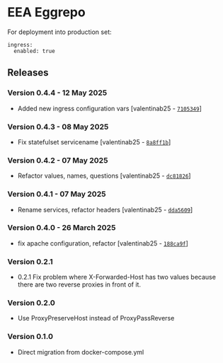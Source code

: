 EEA Eggrepo
===========

For deployment into production set:

    ingress:
      enabled: true

## Releases

### Version 0.4.4 - 12 May 2025
- Added new ingress configuration vars [valentinab25 - [`7105349`](https://github.com/eea/helm-charts/commit/710534985707f26efb855caf5f1e1133e84ac60e)]

### Version 0.4.3 - 08 May 2025
- Fix statefulset servicename [valentinab25 - [`8a8ff1b`](https://github.com/eea/helm-charts/commit/8a8ff1b6444ea7fa7deff634b1af57de5390ae3d)]

### Version 0.4.2 - 07 May 2025
- Refactor values, names, questions [valentinab25 - [`dc81826`](https://github.com/eea/helm-charts/commit/dc81826950d54d1787932274301be18e308e691d)]

### Version 0.4.1 - 07 May 2025
- Rename services, refactor headers [valentinab25 - [`dda5609`](https://github.com/eea/helm-charts/commit/dda56092bd07419835391f4246c0db3215e8008c)]

### Version 0.4.0 - 26 March 2025
- fix apache configuration, refactor [valentinab25 - [`188ca9f`](https://github.com/eea/helm-charts/commit/188ca9f51e8cf402d6b68f1c450bc4b164185fd6)]

### Version 0.2.1
- 0.2.1 Fix problem where X-Forwarded-Host has two values because there are two reverse proxies in front of it.


### Version 0.2.0
- Use ProxyPreserveHost instead of ProxyPassReverse

### Version 0.1.0
-  Direct migration from docker-compose.yml

